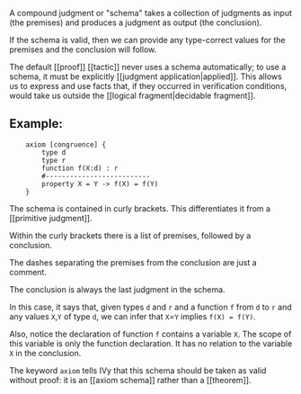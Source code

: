 A compound judgment or "schema" takes a collection of judgments as input (the premises) and produces a judgment as output (the conclusion).

If the schema is valid, then we can provide any type-correct values for the premises and the conclusion will follow.

The default [[proof]] [[tactic]] never uses a schema automatically; to use a schema, it must be explicitly [[judgment application|applied]]. This allows us to express and use facts that, if they occurred in verification conditions, would take us outside the [[logical fragment|decidable fragment]].

## Example:

```
    axiom [congruence] {
        type d
        type r
        function f(X:d) : r
        #--------------------------
        property X = Y -> f(X) = f(Y)
    }
```

The schema is contained in curly brackets. This differentiates it from a [[primitive judgment]].

Within the curly brackets there is a list of premises, followed by a conclusion.

The dashes separating the premises from the conclusion are just a comment.

The conclusion is always the last judgment in the schema.

In this case, it says that, given types `d` and `r` and a function `f` from `d` to `r` and any values `X`,`Y` of type `d`, we can infer that `X`=`Y` implies `f(X) = f(Y)`.

Also, notice the declaration of function `f` contains a variable `X`. The scope of this
variable is only the function declaration. It has no relation to the variable `X` in the conclusion.

The keyword `axiom` tells IVy that this schema should be taken as valid without proof: it is an [[axiom schema]] rather than a [[theorem]].